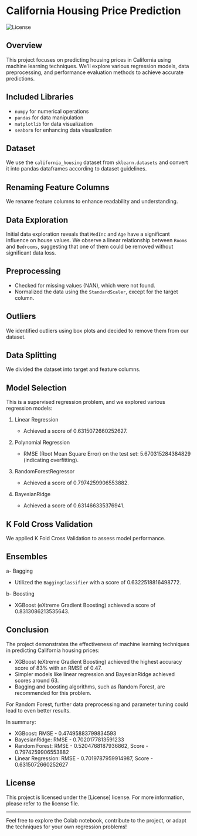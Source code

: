 # California Housing Price Prediction

![License](https://img.shields.io/badge/License-[License]-brightgreen.svg)

## Overview

This project focuses on predicting housing prices in California using machine learning techniques. We'll explore various regression models, data preprocessing, and performance evaluation methods to achieve accurate predictions.

## Included Libraries

- `numpy` for numerical operations
- `pandas` for data manipulation
- `matplotlib` for data visualization
- `seaborn` for enhancing data visualization

## Dataset

We use the `california_housing` dataset from `sklearn.datasets` and convert it into pandas dataframes according to dataset guidelines.

## Renaming Feature Columns

We rename feature columns to enhance readability and understanding.

## Data Exploration

Initial data exploration reveals that `MedInc` and `Age` have a significant influence on house values. We observe a linear relationship between `Rooms` and `Bedrooms`, suggesting that one of them could be removed without significant data loss.

## Preprocessing

- Checked for missing values (NAN), which were not found.
- Normalized the data using the `StandardScaler`, except for the target column.

## Outliers

We identified outliers using box plots and decided to remove them from our dataset.

## Data Splitting

We divided the dataset into target and feature columns.

## Model Selection

This is a supervised regression problem, and we explored various regression models:

1. Linear Regression
   - Achieved a score of 0.6315072660252627.

2. Polynomial Regression
   - RMSE (Root Mean Square Error) on the test set: 5.670315284384829 (indicating overfitting).

3. RandomForestRegressor
   - Achieved a score of 0.7974259906553882.

4. BayesianRidge
   - Achieved a score of 0.631466335376941.

## K Fold Cross Validation

We applied K Fold Cross Validation to assess model performance.

## Ensembles

a- Bagging
   - Utilized the `BaggingClassifier` with a score of 0.6322518816498772.

b- Boosting
   - XGBoost (eXtreme Gradient Boosting) achieved a score of 0.8313086213535643.

## Conclusion

The project demonstrates the effectiveness of machine learning techniques in predicting California housing prices:

- XGBoost (eXtreme Gradient Boosting) achieved the highest accuracy score of 83% with an RMSE of 0.47.
- Simpler models like linear regression and BayesianRidge achieved scores around 63.
- Bagging and boosting algorithms, such as Random Forest, are recommended for this problem.

For Random Forest, further data preprocessing and parameter tuning could lead to even better results.

In summary:

- XGBoost: RMSE - 0.47495883799834593
- BayesianRidge: RMSE - 0.7020177813591233
- Random Forest: RMSE - 0.5204768187936862, Score - 0.7974259906553882
- Linear Regression: RMSE - 0.7019787959914987, Score - 0.6315072660252627

## License

This project is licensed under the [License] license. For more information, please refer to the license file.

---

Feel free to explore the Colab notebook, contribute to the project, or adapt the techniques for your own regression problems!
